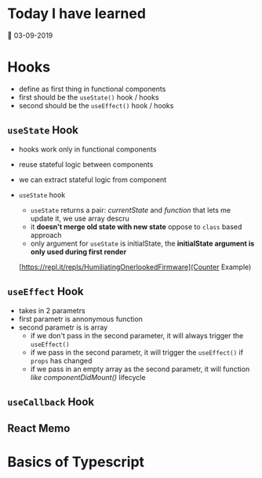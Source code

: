# Today I have learned

:calendar: 03-09-2019

# Hooks
- define as first thing in functional components
- first should be the `useState()` hook / hooks
- second should be the `useEffect()` hook / hooks

## `useState` Hook
- hooks work only in functional components
- reuse stateful logic between components
- we can extract stateful logic from component
- `useState` hook
  - `useState` returns a pair: _currentState_ and _function_ that lets me update it, we use array descru
  - it **doesn't merge old state with new state** oppose to `class` based approach
  - only argument for `useState` is initialState, the **initialState argument is only used during first render**
  
  [https://repl.it/repls/HumiliatingOnerlookedFirmware](Counter Example)

## `useEffect` Hook
- takes in 2 parametrs
- first parametr is annonymous function
- second parametr is is array
  - if we don't pass in the second parameter, it will always trigger the `useEffect()`
  - if we pass in the second parametr, it will trigger the `useEffect()` if `props` has changed
  - if we pass in an empty array as the second parametr, it will function _like_ _componentDidMount()_ lifecycle

## `useCallback` Hook

## React Memo

# Basics of Typescript
